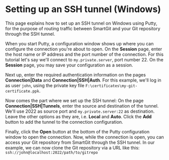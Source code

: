 # Setting up an SSH tunnel (Windows)

This page explains how to set up an SSH tunnel on Windows using Putty,
for the purpose of routing traffic between SmartGit and your Git
repository through the SSH tunnel.

When you start Putty, a configuration window shows up where you can
configure the connection you're about to open. On the **Session** page,
enter the host name or IP address and the port number of the connection.
For this tutorial let's say we'll connect to `my.private.server`, port
number 22. On the **Session** page, you may save your configuration as a
session.

Next up, enter the required authentication information on the pages
**Connection|Data** and **Connection|SSH|Auth**. For this example, we'll
log in as user `john`, using the private key file
`F:\certificates\my-git-certificate.ppk`.

Now comes the part where we set up the SSH tunnel: On the page
**Connection|SSH|Tunnels**, enter the source and destination of the
tunnel. We'll use 2022 as source port and `my.private.server:22` as
destination. Leave the other options as they are, i.e. **Local** and
**Auto**. Click the **Add** button to add the tunnel to the connection
configuration.

Finally, click the **Open** button at the bottom of the Putty
configuration window to open the connection. Now, while the connection
is open, you can access your Git repository from SmartGit through the
SSH tunnel. In our example, we can now clone the Git repository via a
URL like this: `ssh://john@localhost:2022/path/to/gitrepo`
